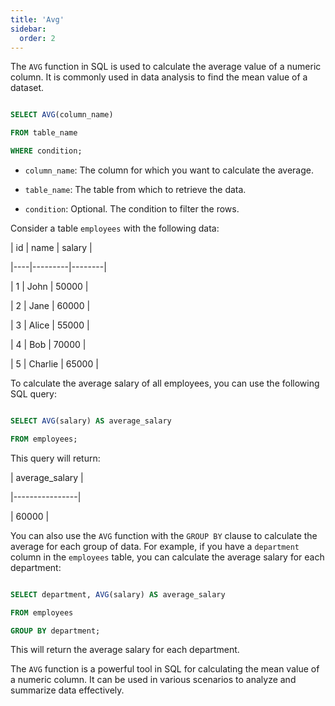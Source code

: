 ```yaml
---
title: 'Avg'
sidebar:
  order: 2
---
```


 The `AVG` function in SQL is used to calculate the average value of a numeric column. It is commonly used in data analysis to find the mean value of a dataset.





```sql

SELECT AVG(column_name)

FROM table_name

WHERE condition;

```



- `column_name`: The column for which you want to calculate the average.

- `table_name`: The table from which to retrieve the data.

- `condition`: Optional. The condition to filter the rows.





Consider a table `employees` with the following data:



| id | name    | salary |

|----|---------|--------|

| 1  | John    | 50000  |

| 2  | Jane    | 60000  |

| 3  | Alice   | 55000  |

| 4  | Bob     | 70000  |

| 5  | Charlie | 65000  |



To calculate the average salary of all employees, you can use the following SQL query:



```sql

SELECT AVG(salary) AS average_salary

FROM employees;

```



This query will return:



| average_salary |

|----------------|

| 60000          |





You can also use the `AVG` function with the `GROUP BY` clause to calculate the average for each group of data. For example, if you have a `department` column in the `employees` table, you can calculate the average salary for each department:



```sql

SELECT department, AVG(salary) AS average_salary

FROM employees

GROUP BY department;

```



This will return the average salary for each department.





The `AVG` function is a powerful tool in SQL for calculating the mean value of a numeric column. It can be used in various scenarios to analyze and summarize data effectively.